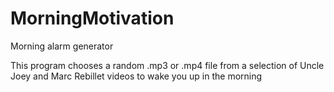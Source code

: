 # MorningMotivation
Morning alarm generator

This program chooses a random .mp3 or .mp4 file from a selection of Uncle Joey and Marc Rebillet videos to wake you up in the morning
